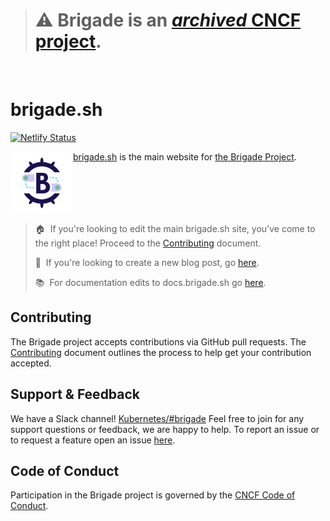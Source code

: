 > # ⚠️ Brigade is an [_archived_ CNCF project](https://www.cncf.io/archived-projects/).
<br>

# brigade.sh

[![Netlify Status](https://api.netlify.com/api/v1/badges/4053560a-ff76-48ce-9841-5b145db53fb5/deploy-status)](https://app.netlify.com/sites/brigade-sh/deploys)

<img width="100" align="left" src="logo.png">

[brigade.sh](https://brigade.sh) is the main website for [the Brigade Project](https://github.com/brigadecore/brigade).

<br clear="left"/>

> 🏠&nbsp;&nbsp;If you're looking to edit the main brigade.sh site, you've come
> to the right place! Proceed to the [Contributing](CONTRIBUTING.md) document.
>
> 📢&nbsp;&nbsp;If you're looking to create a new blog post, go
> [here](https://github.com/brigadecore/blog).
>
> 📚&nbsp;&nbsp;For documentation edits to docs.brigade.sh go
> [here](https://github.com/brigadecore/brigade/tree/master/docs).

## Contributing

The Brigade project accepts contributions via GitHub pull requests. The
[Contributing](CONTRIBUTING.md) document outlines the process to help get your
contribution accepted.

## Support & Feedback

We have a Slack channel!
[Kubernetes/#brigade](https://slack.brigade.sh) Feel free to join for any
support questions or feedback, we are happy to help. To report an issue or to
request a feature open an issue
[here](https://github.com/brigadecore/brigade-www/issues).

## Code of Conduct

Participation in the Brigade project is governed by the
[CNCF Code of Conduct](https://github.com/cncf/foundation/blob/master/code-of-conduct.md).
